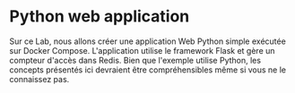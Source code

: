 # Python web application 

Sur ce Lab, nous allons créer une application Web Python simple exécutée sur Docker Compose. L'application utilise le framework Flask et gère un compteur d'accès dans Redis. Bien que l'exemple utilise Python, les concepts présentés ici devraient être compréhensibles même si vous ne le connaissez pas.

